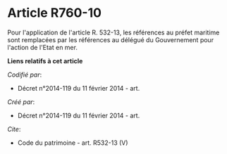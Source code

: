 # Article R760-10

Pour l'application de l'article R. 532-13, les références au préfet maritime sont remplacées par les références au délégué du
Gouvernement pour l'action de l'Etat en mer.

**Liens relatifs à cet article**

_Codifié par_:

  - Décret n°2014-119 du 11 février 2014 - art.

_Créé par_:

  - Décret n°2014-119 du 11 février 2014 - art.

_Cite_:

  - Code du patrimoine - art. R532-13 (V)
